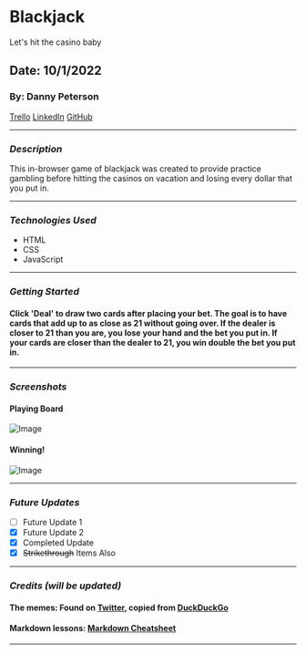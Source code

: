 # Blackjack

Let's hit the casino baby

## Date: 10/1/2022

### By: Danny Peterson

[Trello](https://trello.com/invite/b/rGtIOO7H/af03fea52530ce287411e0635db7641e/blackjack) [LinkedIn](https://www.linkedin.com/in/danny-peterson-96678523b/) [GitHub](https://github.com/dannypeterson)

---

### **_Description_**

This in-browser game of blackjack was created to provide practice gambling before hitting the casinos on vacation and losing every dollar that you put in.

---

### **_Technologies Used_**

- HTML
- CSS
- JavaScript

---

### **_Getting Started_**

#### Click 'Deal' to draw two cards after placing your bet. The goal is to have cards that add up to as close as 21 without going over. If the dealer is closer to 21 than you are, you lose your hand and the bet you put in. If your cards are closer than the dealer to 21, you win double the bet you put in.

---

### **_Screenshots_**

#### Playing Board

![Image](https://shockedsockets.com/wp-content/uploads/2019/02/grandpa-eats-paint-by-accident.png)

#### Winning!

![Image](https://external-content.duckduckgo.com/iu/?u=https%3A%2F%2Fcache.lovethispic.com%2Fuploaded_images%2F328401-And-Then-I-Said-Hold-Up...that-Aint-No-Hottub.jpg&f=1&nofb=1)

---

### **_Future Updates_**

- [ ] Future Update 1
- [x] Future Update 2
- [x] Completed Update
- [x] ~~Strikethrough~~ Items Also

---

### **_Credits (will be updated)_**

#### The memes: Found on [Twitter](www.twitter.com), copied from [DuckDuckGo](https://duckduckgo.com/?q=and+i+said+hold+up+that+ain%27t+no+hot+tub&va=b&t=hc&iar=images&iax=images&ia=images&iai=https%3A%2F%2Fcache.lovethispic.com%2Fuploaded_images%2F328401-And-Then-I-Said-Hold-Up...that-Aint-No-Hottub.jpg)

#### Markdown lessons: [Markdown Cheatsheet](https://www.markdownguide.org/cheat-sheet/)

---
